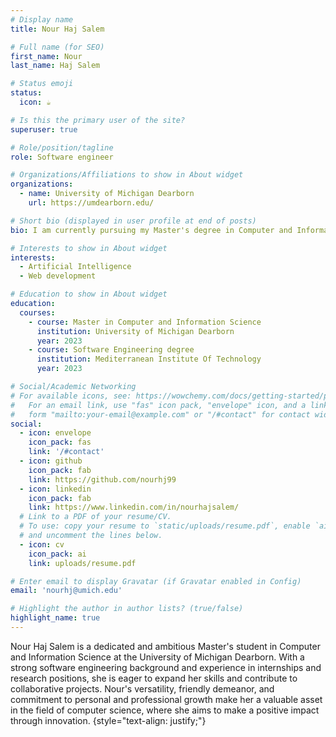 ```yaml
---
# Display name
title: Nour Haj Salem

# Full name (for SEO)
first_name: Nour
last_name: Haj Salem

# Status emoji
status:
  icon: ☕️

# Is this the primary user of the site?
superuser: true

# Role/position/tagline
role: Software engineer

# Organizations/Affiliations to show in About widget
organizations:
  - name: University of Michigan Dearborn
    url: https://umdearborn.edu/

# Short bio (displayed in user profile at end of posts)
bio: I am currently pursuing my Master's degree in Computer and Information science at the Univeristy of Michigan Dearborn. I am a problem-solver and reliable software engineering student seeking an opportunity to expand skills and gain valuable real-world experience in a collaborative environment. I am a friendly person used to working with a team or by myself after both my experience as a President of a Rotaract club and a teacher of dance classes.

# Interests to show in About widget
interests:
  - Artificial Intelligence
  - Web development

# Education to show in About widget
education:
  courses:
    - course: Master in Computer and Information Science
      institution: University of Michigan Dearborn
      year: 2023
    - course: Software Engineering degree
      institution: Mediterranean Institute Of Technology
      year: 2023

# Social/Academic Networking
# For available icons, see: https://wowchemy.com/docs/getting-started/page-builder/#icons
#   For an email link, use "fas" icon pack, "envelope" icon, and a link in the
#   form "mailto:your-email@example.com" or "/#contact" for contact widget.
social:
  - icon: envelope
    icon_pack: fas
    link: '/#contact'
  - icon: github
    icon_pack: fab
    link: https://github.com/nourhj99
  - icon: linkedin
    icon_pack: fab
    link: https://www.linkedin.com/in/nourhajsalem/
  # Link to a PDF of your resume/CV.
  # To use: copy your resume to `static/uploads/resume.pdf`, enable `ai` icons in `params.yaml`,
  # and uncomment the lines below.
  - icon: cv
    icon_pack: ai
    link: uploads/resume.pdf

# Enter email to display Gravatar (if Gravatar enabled in Config)
email: 'nourhj@umich.edu'

# Highlight the author in author lists? (true/false)
highlight_name: true
---
```


Nour Haj Salem is a dedicated and ambitious Master's student in Computer and Information Science at the University of Michigan Dearborn. With a strong software engineering background and experience in internships and research positions, she is eager to expand her skills and contribute to collaborative projects. Nour's versatility, friendly demeanor, and commitment to personal and professional growth make her a valuable asset in the field of computer science, where she aims to make a positive impact through innovation.
{style="text-align: justify;"}
